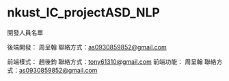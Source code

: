 # nkust_IC_projectASD_NLP

開發人員名單

後端開發：
        周呈翰 聯絡方式：as0930859852@gmail.com
        
前端樣式：
        趙後鈞 聯絡方式：tony61310@gmail.com
前端功能：
        周呈翰 聯絡方式：as0930859852@gmail.com
